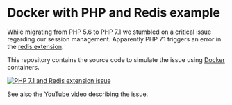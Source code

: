 # Docker with PHP and Redis example

While migrating from PHP 5.6 to PHP 7.1 we stumbled on a critical issue regarding our session management. Apparently PHP 7.1 triggers an error in the [redis extension](http://pecl.php.net/packages/redis).

This repository contains the source code to simulate the issue using [Docker](https://docker.com) containers.

[![PHP 7.1 and Redis extension issue](http://blob.in2itvof.com/php/php-7.1/php71-redis-extension-session-issue.png)](https://youtu.be/cXvH2LLWylg)

See also the [YouTube video](https://youtu.be/cXvH2LLWylg) describing the issue.
